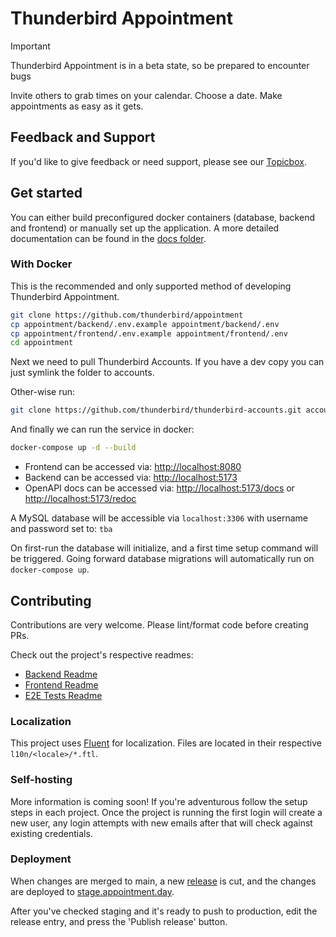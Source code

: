 # Thunderbird Appointment

> [!IMPORTANT]  
> Thunderbird Appointment is in a beta state, so be prepared to encounter bugs

Invite others to grab times on your calendar. Choose a date. Make appointments as easy as it gets.

## Feedback and Support

If you'd like to give feedback or need support, please see our [Topicbox](https://thunderbird.topicbox.com/groups/services).

## Get started

You can either build preconfigured docker containers (database, backend and frontend) or manually set up the application. A more detailed documentation can be found in the [docs folder](./docs/README.md).

### With Docker

This is the recommended and only supported method of developing Thunderbird Appointment.

```bash
git clone https://github.com/thunderbird/appointment
cp appointment/backend/.env.example appointment/backend/.env
cp appointment/frontend/.env.example appointment/frontend/.env
cd appointment
```

Next we need to pull Thunderbird Accounts. If you have a dev copy you can just symlink the folder to accounts. 

Other-wise run:

```bash
git clone https://github.com/thunderbird/thunderbird-accounts.git accounts
```

And finally we can run the service in docker:

```bash
docker-compose up -d --build
```

* Frontend can be accessed via: <http://localhost:8080>
* Backend can be accessed via: <http://localhost:5173>
* OpenAPI docs can be accessed via: <http://localhost:5173/docs> or <http://localhost:5173/redoc>

A MySQL database will be accessible via `localhost:3306` with username and password set to: `tba`

On first-run the database will initialize, and a first time setup command will be triggered. Going forward database migrations will automatically run on `docker-compose up`.

## Contributing

Contributions are very welcome. Please lint/format code before creating PRs.

Check out the project's respective readmes:

* [Backend Readme](backend/README.md)
* [Frontend Readme](frontend/README.md)
* [E2E Tests Readme](test/e2e/README.md)

### Localization

This project uses [Fluent](https://projectfluent.org/) for localization. Files are located in their respective `l10n/<locale>/*.ftl`.

### Self-hosting

More information is coming soon! If you're adventurous follow the setup steps in each project. Once the project is running the first login will create a new user, any login attempts with new emails after that will check against existing credentials.

### Deployment

When changes are merged to main, a new [release](https://github.com/thunderbird/appointment/releases/) is cut, and the changes are deployed to [stage.appointment.day](https://stage.appointment.day/).

After you've checked staging and it's ready to push to production, edit the release entry, and press the 'Publish release' button.
